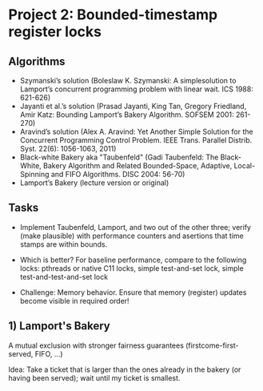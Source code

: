 # Project 2: Bounded-timestamp register locks

## Algorithms

* Szymanski’s solution (Boleslaw K. Szymanski: A simplesolution to Lamport’s concurrent programming problem with linear wait. ICS 1988: 621-626)
* Jayanti et al.’s solution (Prasad Jayanti, King Tan, Gregory Friedland, Amir Katz: Bounding Lamport’s Bakery Algorithm. SOFSEM 2001: 261-270)
* Aravind’s solution (Alex A. Aravind: Yet Another Simple Solution for the Concurrent Programming Control Problem. IEEE Trans. Parallel Distrib. Syst. 22(6): 1056-1063, 2011)
* Black-white Bakery aka "Taubenfeld" (Gadi Taubenfeld: The Black-White, Bakery Algorithm and Related Bounded-Space, Adaptive, Local-Spinning and FIFO Algorithms. DISC 2004: 56-70)
* Lamport’s Bakery (lecture version or original)

## Tasks

* Implement Taubenfeld, Lamport, and two out of the other three; verify (make plausible) with performance counters
and asertions that time stamps are within bounds.

* Which is better? For baseline performance, compare to the
following locks: pthreads or native C11 locks, simple test-and-set
lock, simple test-and-test-and-set lock

* Challenge: Memory behavior. Ensure that memory (register)
updates become visible in required order!

## 1) Lamport's Bakery

A mutual exclusion with stronger fairness guarantees (firstcome-first-served, FIFO, …)

Idea: Take a ticket that is larger than the ones already in the bakery (or having been served); wait until my ticket is smallest.